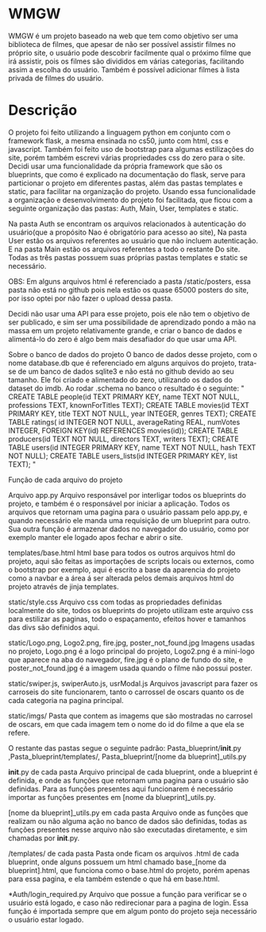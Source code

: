# WMGW
 
WMGW é um projeto baseado na web que tem como objetivo ser uma biblioteca de filmes,
que apesar de não ser possível assistir filmes no próprio site, o usuário pode descobrir
facilmente qual o próximo filme que irá assistir, pois os filmes são divididos em várias
categorias, facilitando assim a escolha do usuário. Também é possível adicionar filmes à 
lista privada de filmes do usuário.

# Descrição

O projeto foi feito utilizando a linguagem python em conjunto com o framework flask, a 
mesma ensinada no cs50, junto com html, css e javascript.
Também foi feito uso de bootstrap para algumas estilizações do site, porém também escrevi
várias propriedades css do zero para o site.
Decidi usar uma funcionalidade da própria framework que são os blueprints, que como é explicado
na documentação do flask, serve para particionar o projeto em diferentes pastas, além das pastas
templates e static, para facilitar na organização do projeto. Usando essa funcionalidade a organização
e desenvolvimento do projeto foi facilitada, que ficou com a seguinte organização das pastas:
Auth, Main, User, templates e static.

Na pasta Auth se encontram os arquivos relacionados à autenticação do usuário(que a propósito
Nao é obrigatório para acesso ao site), Na pasta User estão os arquivos referentes ao usuário 
que não incluem autenticação. E na pasta Main estão os arquivos referentes a todo o restante 
Do site. Todas as três pastas possuem suas próprias pastas templates e static se necessário.

OBS: Em alguns arquivos html é referenciado a pasta /static/posters, essa pasta não está no github
pois nela estão os quase 65000 posters do site, por isso optei por não fazer o upload dessa pasta.

Decidi não usar uma API para esse projeto, pois ele não tem o objetivo de ser publicado, e sim ser uma
possibilidade de aprendizado pondo a mão na massa em um projeto relativamente grande, e criar o banco 
de dados e alimentá-lo do zero é algo bem mais desafiador do que usar uma API.

Sobre o banco de dados do projeto
O banco de dados desse projeto, com o nome database.db que é referenciado em alguns arquivos do projeto,
trata-se de um banco de dados sqlite3 e não está no github devido ao seu tamanho. Ele foi criado e
alimentado do zero, utilizando os dados do dataset do imdb. Ao rodar .schema no banco o resultado é o 
seguinte:
"
CREATE TABLE people(id TEXT PRIMARY KEY, name TEXT NOT NULL, professions TEXT, knownForTitles TEXT);
CREATE TABLE movies(id TEXT PRIMARY KEY, title TEXT NOT NULL, year INTEGER, genres TEXT);
CREATE TABLE ratings(
  id INTEGER NOT NULL,
  averageRating REAL, 
  numVotes INTEGER,
  FOREIGN KEY(id) REFERENCES movies(id));
CREATE TABLE producers(id TEXT NOT NULL, directors TEXT, writers TEXT);
CREATE TABLE users(id INTEGER PRIMARY KEY, name TEXT NOT NULL, hash TEXT NOT NULL);
CREATE TABLE users_lists(id INTEGER PRIMARY KEY, list TEXT);
"


Função de cada arquivo do projeto

Arquivo app.py
Arquivo responsável por interligar todos os blueprints do projeto, e também é o responsável por iniciar
a aplicação. Todos os arquivos que retornam uma pagina para o usuário passam pelo app.py, e quando necessário
ele manda uma requisição de um blueprint para outro. Sua outra função é armazenar dados no navegador do
usuário, como por exemplo manter ele logado apos fechar e abrir o site.

templates/base.html
html base para todos os outros arquivos html do projeto, aqui são feitas as importações de scripts locais ou 
externos, como o bootstrap por exemplo, aqui é escrito a base da aparencia do projeto como a navbar e a área 
á ser alterada pelos demais arquivos html do projeto através de jinja templates.

static/style.css
Arquivo css com todas as propriedades definidas localmente do site, todos os blueprints do projeto utilizam
este arquivo css para estilizar as paginas, todo o espaçamento, efeitos hover e tamanhos das divs são 
definidos aqui.

static/Logo.png, Logo2.png, fire.jpg, poster_not_found.jpg
Imagens usadas no projeto, Logo.png é a logo principal do projeto, Logo2.png é a mini-logo que aparece na aba do 
navegador, fire.jpg é o plano de fundo do site, e poster_not_found.jpg é a imagem usada quando o filme não 
possui poster.

static/swiper.js, swiperAuto.js, usrModal.js
Arquivos javascript para fazer os carroseis do site funcionarem, tanto o carrossel de oscars quanto os de 
cada categoria
na pagina principal.

static/imgs/
Pasta que contem as imagems que são mostradas no carrosel de oscars, em que cada imagem tem o nome do id 
do filme a que ela se refere.

O restante das pastas segue o seguinte padrão:
Pasta_blueprint/__init__.py ,Pasta_blueprint/templates/, Pasta_blueprint/[nome da blueprint]_utils.py

__init__.py de cada pasta
Arquivo principal de cada blueprint, onde a blueprint é definida, e onde as funções que retornam uma pagina 
para o usuário são definidas. Para as funções presentes aqui funcionarem é necessário importar as funções 
presentes em [nome da blueprint]_utils.py.

[nome da blueprint]_utils.py em cada pasta
Arquivo onde as funções que realizam ou não alguma ação no banco de dados são definidas, todas as funções 
presentes nesse arquivo não são executadas diretamente, e sim chamadas por __init__.py.

/templates/ de cada pasta
Pasta onde ficam os arquivos .html de cada blueprint, onde alguns possuem um html chamado base_[nome da blueprint].html, 
que funciona como o base.html do projeto, porém apenas para essa pagina, e ela também estende o que há em base.html.

*Auth/login_required.py
Arquivo que possue a função para verificar se o usuário está logado, e caso não redirecionar para a pagina de login.
Essa função é importada sempre que em algum ponto do projeto seja necessário o usuário estar logado.



